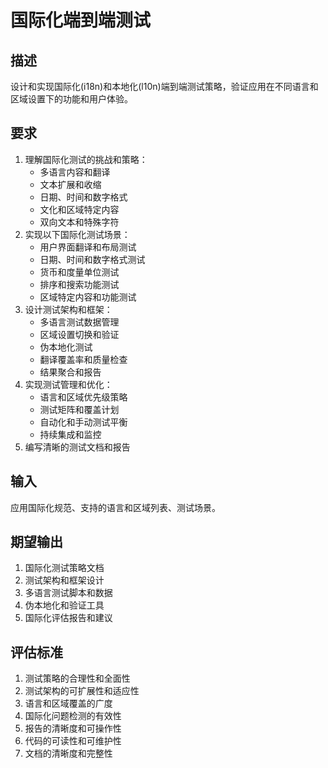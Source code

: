 # 国际化端到端测试

## 描述
设计和实现国际化(i18n)和本地化(l10n)端到端测试策略，验证应用在不同语言和区域设置下的功能和用户体验。

## 要求
1. 理解国际化测试的挑战和策略：
   - 多语言内容和翻译
   - 文本扩展和收缩
   - 日期、时间和数字格式
   - 文化和区域特定内容
   - 双向文本和特殊字符
2. 实现以下国际化测试场景：
   - 用户界面翻译和布局测试
   - 日期、时间和数字格式测试
   - 货币和度量单位测试
   - 排序和搜索功能测试
   - 区域特定内容和功能测试
3. 设计测试架构和框架：
   - 多语言测试数据管理
   - 区域设置切换和验证
   - 伪本地化测试
   - 翻译覆盖率和质量检查
   - 结果聚合和报告
4. 实现测试管理和优化：
   - 语言和区域优先级策略
   - 测试矩阵和覆盖计划
   - 自动化和手动测试平衡
   - 持续集成和监控
5. 编写清晰的测试文档和报告

## 输入
应用国际化规范、支持的语言和区域列表、测试场景。

## 期望输出
1. 国际化测试策略文档
2. 测试架构和框架设计
3. 多语言测试脚本和数据
4. 伪本地化和验证工具
5. 国际化评估报告和建议

## 评估标准
1. 测试策略的合理性和全面性
2. 测试架构的可扩展性和适应性
3. 语言和区域覆盖的广度
4. 国际化问题检测的有效性
5. 报告的清晰度和可操作性
6. 代码的可读性和可维护性
7. 文档的清晰度和完整性